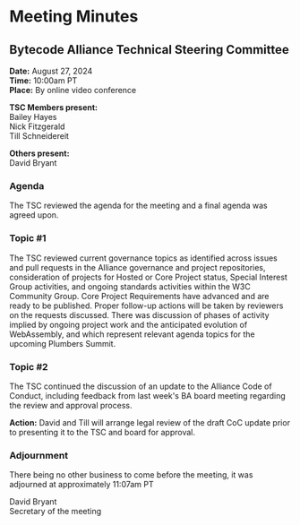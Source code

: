 # Meeting Minutes
## Bytecode Alliance Technical Steering Committee
**Date:** August 27, 2024  
**Time:** 10:00am PT  
**Place:** By online video conference  

**TSC Members present:**  
Bailey Hayes  
Nick Fitzgerald  
Till Schneidereit  

**Others present:**  
David Bryant  

### Agenda
The TSC reviewed the agenda for the meeting and a final agenda was agreed upon.

### Topic #1
The TSC reviewed current governance topics as identified across issues and pull requests in the Alliance governance and project repositories, consideration of projects for Hosted or Core Project status, Special Interest Group activities, and ongoing standards activities within the W3C Community Group. Core Project Requirements have advanced and are ready to be published.  Proper follow-up actions will be taken by reviewers on the requests discussed. There was discussion of phases of activity implied by ongoing project work and the anticipated evolution of WebAssembly, and which represent relevant agenda topics for the upcoming Plumbers Summit.

### Topic #2
The TSC continued the discussion of an update to the Alliance Code of Conduct, including feedback from last week's BA board meeting regarding the review and approval process. 

**Action:** David and Till will arrange legal review of the draft CoC update prior to presenting it to the TSC and board for approval.


### Adjournment
There being no other business to come before the meeting, it was adjourned at approximately 11:07am PT

David Bryant  
Secretary of the meeting